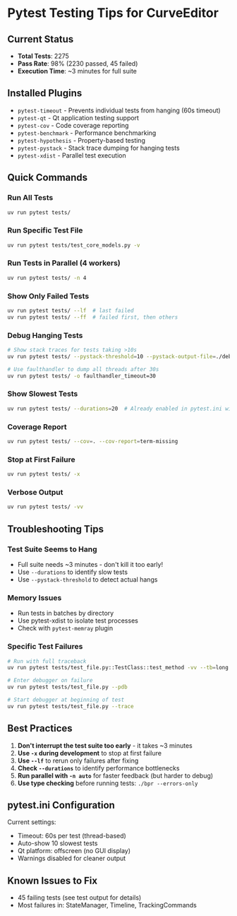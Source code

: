 # Pytest Testing Tips for CurveEditor

## Current Status
- **Total Tests**: 2275
- **Pass Rate**: 98% (2230 passed, 45 failed)
- **Execution Time**: ~3 minutes for full suite

## Installed Plugins
- `pytest-timeout` - Prevents individual tests from hanging (60s timeout)
- `pytest-qt` - Qt application testing support
- `pytest-cov` - Code coverage reporting
- `pytest-benchmark` - Performance benchmarking
- `pytest-hypothesis` - Property-based testing
- `pytest-pystack` - Stack trace dumping for hanging tests
- `pytest-xdist` - Parallel test execution

## Quick Commands

### Run All Tests
```bash
uv run pytest tests/
```

### Run Specific Test File
```bash
uv run pytest tests/test_core_models.py -v
```

### Run Tests in Parallel (4 workers)
```bash
uv run pytest tests/ -n 4
```

### Show Only Failed Tests
```bash
uv run pytest tests/ --lf  # last failed
uv run pytest tests/ --ff  # failed first, then others
```

### Debug Hanging Tests
```bash
# Show stack traces for tests taking >10s
uv run pytest tests/ --pystack-threshold=10 --pystack-output-file=./debug.log

# Use faulthandler to dump all threads after 30s
uv run pytest tests/ -o faulthandler_timeout=30
```

### Show Slowest Tests
```bash
uv run pytest tests/ --durations=20  # Already enabled in pytest.ini with --durations=10
```

### Coverage Report
```bash
uv run pytest tests/ --cov=. --cov-report=term-missing
```

### Stop at First Failure
```bash
uv run pytest tests/ -x
```

### Verbose Output
```bash
uv run pytest tests/ -vv
```

## Troubleshooting Tips

### Test Suite Seems to Hang
- Full suite needs ~3 minutes - don't kill it too early!
- Use `--durations` to identify slow tests
- Use `--pystack-threshold` to detect actual hangs

### Memory Issues
- Run tests in batches by directory
- Use pytest-xdist to isolate test processes
- Check with `pytest-memray` plugin

### Specific Test Failures
```bash
# Run with full traceback
uv run pytest tests/test_file.py::TestClass::test_method -vv --tb=long

# Enter debugger on failure
uv run pytest tests/test_file.py --pdb

# Start debugger at beginning of test
uv run pytest tests/test_file.py --trace
```

## Best Practices

1. **Don't interrupt the test suite too early** - it takes ~3 minutes
2. **Use `-x` during development** to stop at first failure
3. **Use `--lf`** to rerun only failures after fixing
4. **Check `--durations`** to identify performance bottlenecks
5. **Run parallel with `-n auto`** for faster feedback (but harder to debug)
6. **Use type checking** before running tests: `./bpr --errors-only`

## pytest.ini Configuration

Current settings:
- Timeout: 60s per test (thread-based)
- Auto-show 10 slowest tests
- Qt platform: offscreen (no GUI display)
- Warnings disabled for cleaner output

## Known Issues to Fix
- 45 failing tests (see test output for details)
- Most failures in: StateManager, Timeline, TrackingCommands
